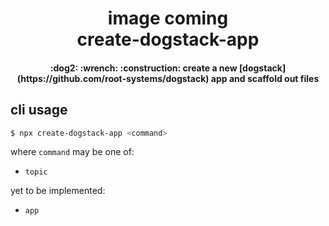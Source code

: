 <h1 align="center">
  image coming
  <br />
  create-dogstack-app
</h1>

<h4 align="center">
  :dog2: :wrench: :construction: create a new [dogstack](https://github.com/root-systems/dogstack) app and scaffold out files
</h4>

## cli usage

```sh
$ npx create-dogstack-app <command>
```

where `command` may be one of:
- `topic`

yet to be implemented:
- `app`
